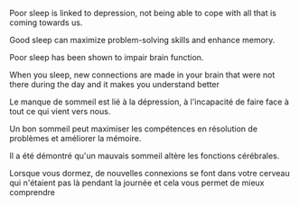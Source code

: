 Poor sleep is linked to depression, not being able to cope with all that is coming towards us.


Good sleep can maximize problem-solving skills and enhance memory.


Poor sleep has been shown to impair brain function.


When you sleep, new connections are made in your brain that were not there during the day and it makes you understand better

Le manque de sommeil est lié à la dépression, à l'incapacité de faire face à tout ce qui vient vers nous.


Un bon sommeil peut maximiser les compétences en résolution de problèmes et améliorer la mémoire.


Il a été démontré qu'un mauvais sommeil altère les fonctions cérébrales.


Lorsque vous dormez, de nouvelles connexions se font dans votre cerveau qui n'étaient pas là pendant la journée et cela vous permet de mieux comprendre
